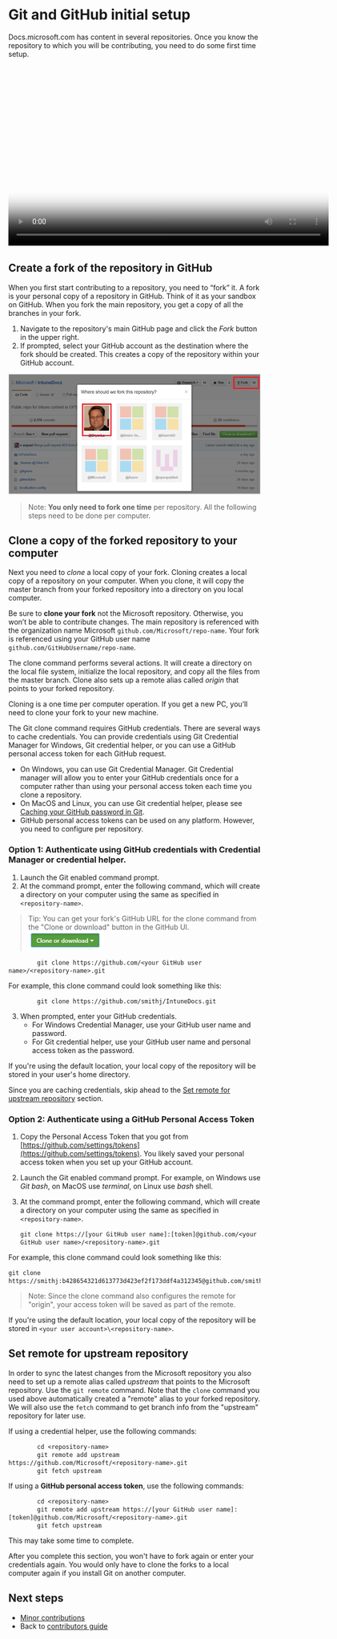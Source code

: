 # Git and GitHub initial setup

Docs.microsoft.com has content in several repositories. Once you know the repository to which you will be contributing, you need to do some first time setup. 

<video width="640" height="360" controls poster="./media/git-and-github-repository-initial-setup/git-and-github-initial-setup.png">
  <source src="http://video.ch9.ms/ch9/eab1/d9bebd59-bc3d-4aa8-8aa2-86fc2d92eab1/gitrepositorysetup_mid.mp4" type="video/mp4">
  <a href="http://video.ch9.ms/ch9/eab1/d9bebd59-bc3d-4aa8-8aa2-86fc2d92eab1/gitrepositorysetup_mid.mp4">
    <img src="./media/git-and-github-repository-initial-setup/git-and-github-initial-setup.png" alt="Git and GitHub Initial Setup">
  </a>
</video>

## Create a fork of the repository in GitHub

When you first start contributing to a repository, you need to “fork” it. A fork is your personal copy of a repository in GitHub. Think of it as your sandbox on GitHub. When you fork the main repository, you get a copy of all the branches in your fork. 

1. Navigate to the repository's main GitHub page and click the *Fork* button in the upper right. 
2. If prompted, select your GitHub account as the destination where the fork should be created. This creates a copy of the repository within your GitHub account. 

![GitHub profile example](./media/tools-and-setup/fork.png)

> Note: **You only need to fork one time** per repository. All the following steps need to be done per computer.

## Clone a copy of the forked repository to your computer

Next you need to *clone* a local copy of your fork. Cloning creates a local copy of a repository on your computer. When you clone, it will copy the master branch from your forked repository into a directory on you local computer.

Be sure to **clone your fork** not the Microsoft repository.  Otherwise, you won’t be able to contribute changes. The main repository is referenced with the organization name Microsoft `github.com/Microsoft/repo-name`. Your fork is referenced using your GitHub user name `github.com/GitHubUsername/repo-name`.

The clone command performs several actions. It will create a directory on the local file system, initialize the local repository, and copy all the files from the master branch. Clone also sets up a remote alias called *origin* that points to your forked repository. 

Cloning is a one time per computer operation.  If you get a new PC, you’ll need to clone your fork to your new machine.

The Git clone command requires GitHub credentials. There are several ways to cache credentials. You can provide credentials using Git Credential Manager for Windows, Git credential helper, or you can use a GitHub personal access token for each GitHub request. 
- On Windows, you can use Git Credential Manager. Git Credential manager will allow you to enter your GitHub credentials once for a computer rather than using your personal access token each time you clone a repository. 
- On MacOS and Linux, you can use Git credential helper, please see [Caching your GitHub password in Git](https://help.github.com/articles/caching-your-github-password-in-git/#platform-all).
- GitHub personal access tokens can be used on any platform. However, you need to configure per repository.

### Option 1: Authenticate using GitHub credentials with Credential Manager or credential helper.

1. Launch the Git enabled command prompt.
2. At the command prompt, enter the following command, which will create a directory on your computer using the same as specified in `<repository-name>`. 

> Tip: You can get your fork's GitHub URL for the clone command from the "Clone or download" button in the GitHub UI. ![Clone or download](./media/git-and-github-repository-initial-setup/clone-or-download.png)

```
        git clone https://github.com/<your GitHub user name>/<repository-name>.git
```
For example, this clone command could look something like this:
```
        git clone https://github.com/smithj/IntuneDocs.git  
```

3. When prompted, enter your GitHub credentials.
   - For Windows Credential Manager, use your GitHub user name and password.
   - For Git credential helper, use your GitHub user name and personal access token as the password.

If you're using the default location, your local copy of the repository will be stored in your user's home directory.

Since you are caching credentials, skip ahead to the [Set remote for upstream repository](#set-remote-for-upstream-repository) section.

### Option 2: Authenticate using a GitHub Personal Access Token

1. Copy the Personal Access Token that you got from [https://github.com/settings/tokens](https://github.com/settings/tokens). You likely saved your personal access token when you set up your GitHub account.
2. Launch the Git enabled command prompt. For example, on Windows use *Git bash*, on MacOS use *terminal*, on Linux use *bash* shell.
3. At the command prompt, enter the following command, which will create a directory on your computer using the same as specified in `<repository-name>`. 

   ```
   git clone https://[your GitHub user name]:[token]@github.com/<your GitHub user name>/<repository-name>.git
   ```
For example, this clone command could look something like this:
   ```
   git clone https://smithj:b428654321d613773d423ef2f173ddf4a312345@github.com/smithj/IntuneDocs.git  
   ```

> Note: Since the clone command also configures the remote for "origin", your access token will be saved as part of the remote.

If you're using the default location, your local copy of the repository will be stored in `<your user account>\<repository-name>`.

## Set remote for upstream repository

In order to sync the latest changes from the Microsoft repository you also need to set up a remote alias called *upstream* that points to the Microsoft repository. Use the `git remote` command. Note that the `clone` command you used above automatically created a "remote" alias to your forked repository. We will also use the `fetch` command to get branch info from the "upstream" repository for later use.

If using a credential helper, use the following commands:
```
        cd <repository-name>
        git remote add upstream https://github.com/Microsoft/<repository-name>.git
        git fetch upstream
```
If using a **GitHub personal access token**, use the following commands:
```
        cd <repository-name>
        git remote add upstream https://[your GitHub user name]:[token]@github.com/Microsoft/<repository-name>.git
        git fetch upstream
```

This may take some time to complete. 

After you complete this section, you won't have to fork again or enter your credentials again. You would only have to clone the forks to a local computer again if you install Git on another computer.

## Next steps
- [Minor contributions](./minor-contributions.md) 
- Back to [contributors guide](./index.md)

<!--Anchors-->

[Fork the repository and copy it to your computer]: #fork-the-repository-and-copy-it-to-your-computer
[Install git-credential-winstore]: #install-git-credential-winstore
[Configure your user name and email locally]: #configure-your-user-name-and-email-locally